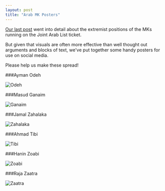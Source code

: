 ```yaml
---
layout: post
title: "Arab MK Posters"
---
```


[Our last post](http://judeanpf.com/2015/03/15/Why-Arab-Parties-are-never-in-governing-coalitions/) went into detail about the extremist positions of the MKs running on the Joint Arab List ticket.

But given that visuals are often more effective than well thought out arguments and blocks of text, we've put together some handy posters for use on social media.

Please help us make these spread!

###Ayman Odeh

![Odeh](https://i.imgur.com/UhbfHit.jpg)

###Masud Ganaim

![Ganaim](https://i.imgur.com/W4Pkqax.jpg)

###Jamal Zahalaka

![Zahalaka](https://i.imgur.com/d1MAv9z.jpg)

###Ahmad Tibi

![Tibi](https://i.imgur.com/LBXbiim.jpg)

###Hanin Zoabi

![Zoabi](https://i.imgur.com/65wkgzp.jpg)

###Raja Zaatra

![Zaatra](https://i.imgur.com/tc7MbPo.jpg)
